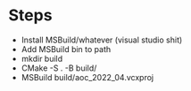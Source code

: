 # Steps

* Install MSBuild/whatever (visual studio shit)
* Add MSBuild bin to path
* mkdir build
* CMake -S . -B build/
* MSBuild build/aoc_2022_04.vcxproj
